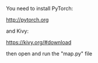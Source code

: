 You need to install PyTorch:

http://pytorch.org

and Kivy:

https://kivy.org/#download

then open and run  the "map.py" file
